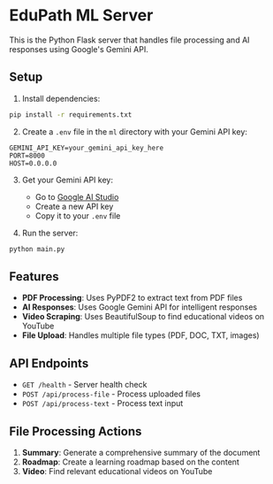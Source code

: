 # EduPath ML Server

This is the Python Flask server that handles file processing and AI responses using Google's Gemini API.

## Setup

1. Install dependencies:
```bash
pip install -r requirements.txt
```

2. Create a `.env` file in the `ml` directory with your Gemini API key:
```
GEMINI_API_KEY=your_gemini_api_key_here
PORT=8000
HOST=0.0.0.0
```

3. Get your Gemini API key:
   - Go to [Google AI Studio](https://makersuite.google.com/app/apikey)
   - Create a new API key
   - Copy it to your `.env` file

4. Run the server:
```bash
python main.py
```

## Features

- **PDF Processing**: Uses PyPDF2 to extract text from PDF files
- **AI Responses**: Uses Google Gemini API for intelligent responses
- **Video Scraping**: Uses BeautifulSoup to find educational videos on YouTube
- **File Upload**: Handles multiple file types (PDF, DOC, TXT, images)

## API Endpoints

- `GET /health` - Server health check
- `POST /api/process-file` - Process uploaded files
- `POST /api/process-text` - Process text input

## File Processing Actions

1. **Summary**: Generate a comprehensive summary of the document
2. **Roadmap**: Create a learning roadmap based on the content
3. **Video**: Find relevant educational videos on YouTube
